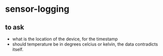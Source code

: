 # sensor-logging

## to ask
- what is the location of the device, for the timestamp
- should temperature be in degrees celcius or kelvin, the data contradicts itself. 